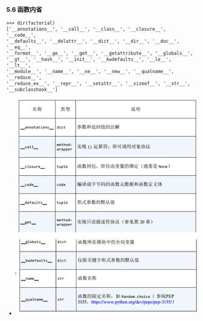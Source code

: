 

### 5.6 函数内省

```
>>> dir(factorial)
['__annotations__', '__call__', '__class__', '__closure__', '__code__',
'__defaults__', '__delattr__', '__dict__', '__dir__', '__doc__', '__eq__',
'__format__', '__ge__', '__get__', '__getattribute__', '__globals__',
'__gt__', '__hash__', '__init__', '__kwdefaults__', '__le__', '__lt__',
'__module__', '__name__', '__ne__', '__new__', '__qualname__', '__reduce__',
'__reduce_ex__', '__repr__', '__setattr__', '__sizeof__', '__str__',
'__subclasshook__']
```

* ![](5_一等函数/用户定义的函数属性.png)

